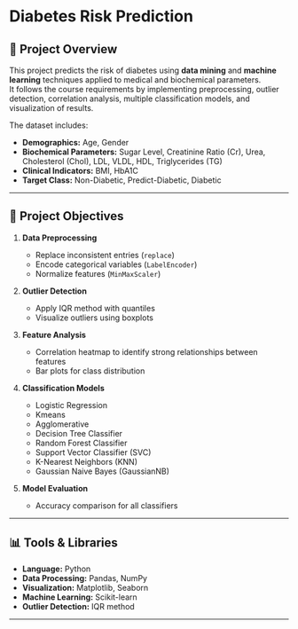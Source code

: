 # Diabetes Risk Prediction

## 📌 Project Overview
This project predicts the risk of diabetes using **data mining** and **machine learning** techniques applied to medical and biochemical parameters.  
It follows the course requirements by implementing preprocessing, outlier detection, correlation analysis, multiple classification models, and visualization of results.

The dataset includes:
- **Demographics:** Age, Gender
- **Biochemical Parameters:** Sugar Level, Creatinine Ratio (Cr), Urea, Cholesterol (Chol), LDL, VLDL, HDL, Triglycerides (TG)
- **Clinical Indicators:** BMI, HbA1C
- **Target Class:** Non-Diabetic, Predict-Diabetic, Diabetic

---

## 🎯 Project Objectives
1. **Data Preprocessing**
   - Replace inconsistent entries (`replace`)
   - Encode categorical variables (`LabelEncoder`)
   - Normalize features (`MinMaxScaler`)

2. **Outlier Detection**
   - Apply IQR method with quantiles
   - Visualize outliers using boxplots

3. **Feature Analysis**
   - Correlation heatmap to identify strong relationships between features
   - Bar plots for class distribution

4. **Classification Models**
   - Logistic Regression
   - Kmeans
   - Agglomerative 
   - Decision Tree Classifier
   - Random Forest Classifier
   - Support Vector Classifier (SVC)
   - K-Nearest Neighbors (KNN)
   - Gaussian Naive Bayes (GaussianNB)

6. **Model Evaluation**
   - Accuracy comparison for all classifiers

---

## 📊 Tools & Libraries
- **Language:** Python
- **Data Processing:** Pandas, NumPy
- **Visualization:** Matplotlib, Seaborn
- **Machine Learning:** Scikit-learn
- **Outlier Detection:** IQR method

---

